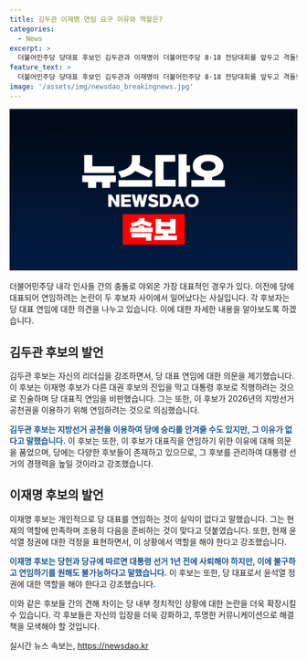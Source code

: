```yaml
---
title: 김두관 이재명 연임 요구 이유와 역할은?
categories:
  - News
excerpt: >
  더불어민주당 당대표 후보인 김두관과 이재명이 더불어민주당 8·18 전당대회를 앞두고 격돌했다. 김 후보는 연임 논란과 관련해 이 후보가 다른 대권 후보의 진입을 막고 대권 후보로 직행하려는 것 아니냐며 강하게 지적하고, 이에 이 후보는 윤석열 정권의 패악에 대처하는 등의 역할 필요라고 반박했다. 상호 공격과 연임 논란 등을 두고 공방을 벌였다.
feature_text: >
  더불어민주당 당대표 후보인 김두관과 이재명이 더불어민주당 8·18 전당대회를 앞두고 격돌했다. 김 후보는 연임 논란과 관련해 이 후보가 다른 대권 후보의 진입을 막고 대권 후보로 직행하려는 것 아니냐며 강하게 지적하고, 이에 이 후보는 윤석열 정권의 패악에 대처하는 등의 역할 필요라고 반박했다. 상호 공격과 연임 논란 등을 두고 공방을 벌였다.
image: '/assets/img/newsdao_breakingnews.jpg'
---
```


<p><img src="/assets/img/newsdao_breakingnews.jpg" alt="cryptoinkorea 속보" /></p>

<p>더불어민주당 내각 인사들 간의 충돌로 야외온 가장 대표적인 경우가 있다. 이전에 당에 대표되어 연임하려는 논란이 두 후보자 사이에서 일어났다는 사실입니다. 각 후보자는 당 대표 연임에 대한 의견을 나누고 있습니다. 이에 대한 자세한 내용을 알아보도록 하겠습니다.</p>

<h2 data-ke-size="size26">김두관 후보의 발언</h2>

<p>김두관 후보는 자신의 리더십을 강조하면서, 당 대표 연임에 대한 의문을 제기했습니다. 이 후보는 이재명 후보가 다른 대권 후보의 진입을 막고 대통령 후보로 직행하려는 것으로 진술하며 당 대표직 연임을 비판했습니다. 그는 또한, 이 후보가 2026년의 지방선거 공천권을 이용하기 위해 연임하려는 것으로 의심했습니다.</p>

<p><b><span style="color: #1a5490;">김두관 후보는 지방선거 공천을 이용하여 당에 승리를 안겨줄 수도 있지만, 그 이유가 없다고 말했습니다.</span></b> 이 후보는 또한, 이 후보가 대표직을 연임하기 위한 이유에 대해 의문을 품었으며, 당에는 다양한 후보들이 존재하고 있으므로, 그 후보를 관리하여 대통령 선거의 경쟁력을 높일 것이라고 강조했습니다.</p>

<h2 data-ke-size="size26">이재명 후보의 발언</h2>

<p>이재명 후보는 개인적으로 당 대표를 연임하는 것이 실익이 없다고 말했습니다. 그는 현재의 역할에 만족하며 조용히 다음을 준비하는 것이 맞다고 덧붙였습니다. 또한, 현재 윤석열 정권에 대한 걱정을 표현하면서, 이 상황에서 역할을 해야 한다고 강조했습니다.</p>

<p><b><span style="color: #1a5490;">이재명 후보는 당헌과 당규에 따르면 대통령 선거 1년 전에 사퇴해야 하지만, 이에 불구하고 연임하기를 원해도 불가능하다고 말했습니다.</span></b> 이 후보는 또한, 당 대표로서 윤석열 정권에 대한 역할을 해야 한다고 강조했습니다.</p>

<p>이와 같은 후보들 간의 견해 차이는 당 내부 정치적인 상황에 대한 논란을 더욱 확장시킬 수 있습니다. 각 후보들은 자신의 입장을 더욱 강화하고, 투명한 커뮤니케이션으로 해결책을 모색해야 할 것입니다.</p>
실시간 뉴스 속보는, <a href="https://newsdao.kr" rel="dofollow">https://newsdao.kr</a>


